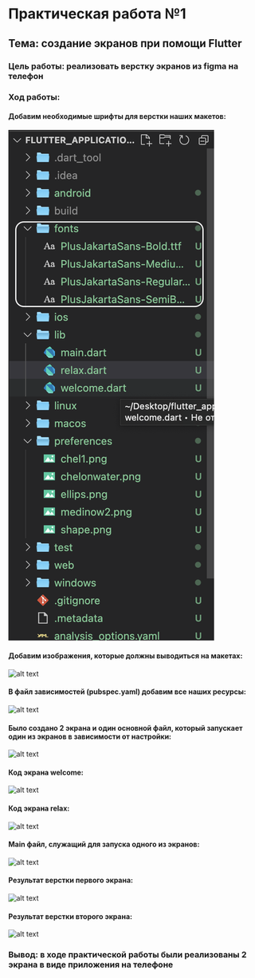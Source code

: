 # Практическая работа №1

## Тема: создание экранов при помощи Flutter

### Цель работы: реализовать верстку экранов из figma на телефон

### Ход работы:

#### Добавим необходимые шрифты для верстки наших макетов:

![alt text](https://github.com/IoIdude/FlutterFirstPr/blob/508a4a71caad0c93b87a5b8c67c05ea949b27d2b/pref_for_reame/1.png)

#### Добавим изображения, которые должны выводиться на макетах:

![alt text]()

#### В файл зависимостей (pubspec.yaml) добавим все наших ресурсы:

![alt text]()

#### Было создано 2 экрана и один основной файл, который запускает один из экранов в зависимости от настройки:

![alt text]()

#### Код экрана welcome:

![alt text]()

#### Код экрана relax:

![alt text]()

#### Main файл, служащий для запуска одного из экранов:

![alt text]()

#### Результат верстки первого экрана:

![alt text]()

#### Результат верстки второго экрана:

![alt text]()

### Вывод: в ходе практической работы были реализованы 2 экрана в виде приложения на телефоне
